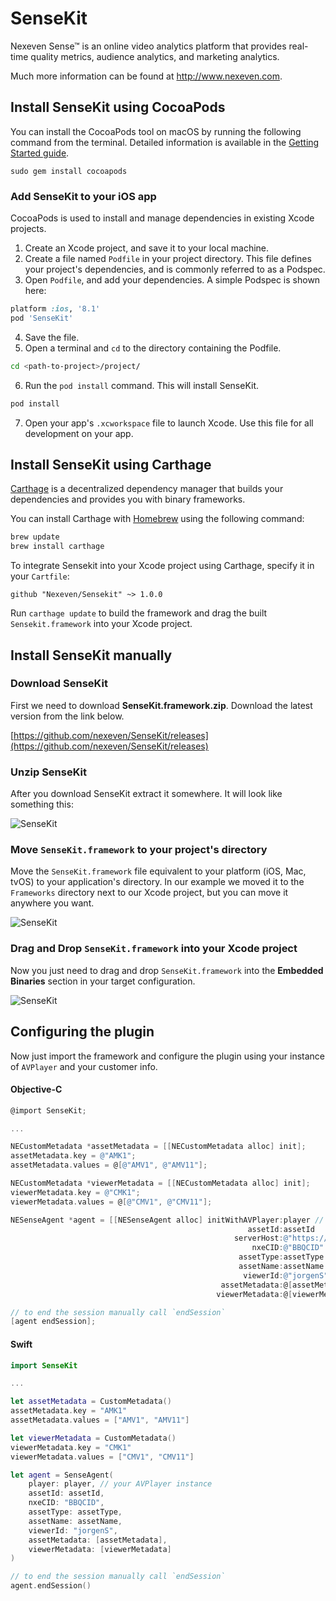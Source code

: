 # SenseKit

Nexeven Sense™ is an online video analytics platform that provides real-time quality metrics, audience analytics, and marketing analytics.

Much more information can be found at http://www.nexeven.com.

## Install SenseKit using CocoaPods

You can install the CocoaPods tool on macOS by running the following command from
the terminal. Detailed information is available in the [Getting Started
guide](https://guides.cocoapods.org/using/getting-started.html#getting-started).

```
sudo gem install cocoapods
```

### Add SenseKit to your iOS app

CocoaPods is used to install and manage dependencies in existing Xcode projects.

1. Create an Xcode project, and save it to your local machine.
2. Create a file named `Podfile` in your project directory. This file defines
   your project's dependencies, and is commonly referred to as a Podspec.
3. Open `Podfile`, and add your dependencies. A simple Podspec is shown here:

```ruby
platform :ios, '8.1'
pod 'SenseKit'
```

4. Save the file.
5. Open a terminal and `cd` to the directory containing the Podfile.

```bash
cd <path-to-project>/project/
```

6. Run the `pod install` command. This will install SenseKit.

```bash
pod install
```

7. Open your app's `.xcworkspace` file to launch Xcode.
   Use this file for all development on your app.

## Install SenseKit using Carthage

[Carthage](https://github.com/Carthage/Carthage) is a decentralized dependency manager that builds your dependencies and provides you with binary frameworks.

You can install Carthage with [Homebrew](http://brew.sh/) using the following command:

```bash
brew update
brew install carthage
```

To integrate Sensekit into your Xcode project using Carthage, specify it in your `Cartfile`:

```ogdl
github "Nexeven/Sensekit" ~> 1.0.0
```

Run `carthage update` to build the framework and drag the built `Sensekit.framework` into your Xcode project.

## Install SenseKit manually

### Download SenseKit

First we need to download **SenseKit.framework.zip**. Download the latest version from the link below.

[https://github.com/nexeven/SenseKit/releases](https://github.com/nexeven/SenseKit/releases)

### Unzip SenseKit

After you download SenseKit extract it somewhere. It will look like something this:

![SenseKit](https://s17.postimg.org/djhr9gzfj/Sense_Kit1png.png)

### Move `SenseKit.framework` to your project's directory

Move the `SenseKit.framework` file equivalent to your platform (iOS, Mac, tvOS) to your application's directory. In our example we moved it to the `Frameworks` directory next to our Xcode project, but you can move it anywhere you want.

![SenseKit](https://s11.postimg.org/q6hw4l4pf/Sense_Kit2.png)

### Drag and Drop `SenseKit.framework` into your Xcode project

Now you just need to drag and drop `SenseKit.framework` into the **Embedded Binaries** section in your target configuration.

![SenseKit](https://s11.postimg.org/bawbap1gj/Sense_Kit3.gif)

## Configuring the plugin

Now just import the framework and configure the plugin using your instance of `AVPlayer` and your customer info.

#### Objective-C

```objective-c
@import SenseKit;

...

NECustomMetadata *assetMetadata = [[NECustomMetadata alloc] init];
assetMetadata.key = @"AMK1";
assetMetadata.values = @[@"AMV1", @"AMV11"];

NECustomMetadata *viewerMetadata = [[NECustomMetadata alloc] init];
viewerMetadata.key = @"CMK1";
viewerMetadata.values = @[@"CMV1", @"CMV11"];

NESenseAgent *agent = [[NESenseAgent alloc] initWithAVPlayer:player // your AVPlayer instance
                                                     assetId:assetId
                                                  serverHost:@"https://sense.nexeven.io"
                                                      nxeCID:@"BBQCID"
                                                   assetType:assetType
                                                   assetName:assetName
                                                    viewerId:@"jorgenS"
                                               assetMetadata:@[assetMetadata]
                                              viewerMetadata:@[viewerMetadata]];

// to end the session manually call `endSession`
[agent endSession];
```

#### Swift

```swift
import SenseKit

...

let assetMetadata = CustomMetadata()
assetMetadata.key = "AMK1"
assetMetadata.values = ["AMV1", "AMV11"]

let viewerMetadata = CustomMetadata()
viewerMetadata.key = "CMK1"
viewerMetadata.values = ["CMV1", "CMV11"]

let agent = SenseAgent(
    player: player, // your AVPlayer instance
    assetId: assetId,
    nxeCID: "BBQCID",
    assetType: assetType,
    assetName: assetName,
    viewerId: "jorgenS",
    assetMetadata: [assetMetadata],
    viewerMetadata: [viewerMetadata]
)

// to end the session manually call `endSession`
agent.endSession()
```
